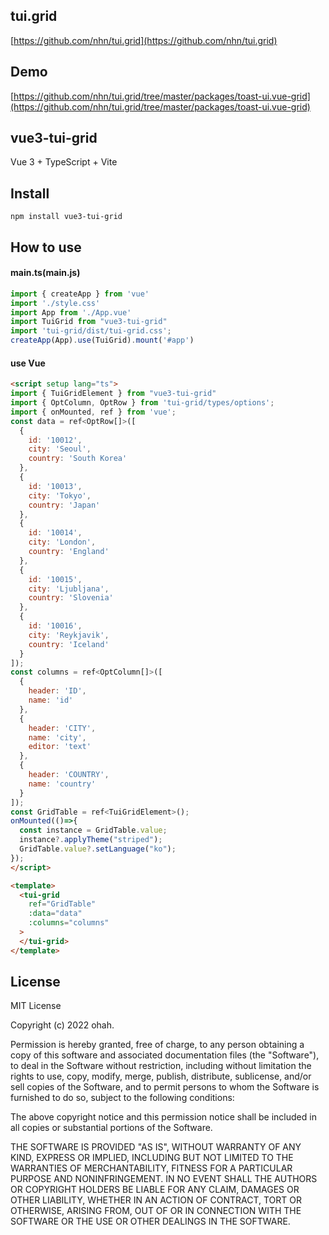 ## tui.grid
[https://github.com/nhn/tui.grid](https://github.com/nhn/tui.grid)
## Demo

[https://github.com/nhn/tui.grid/tree/master/packages/toast-ui.vue-grid](https://github.com/nhn/tui.grid/tree/master/packages/toast-ui.vue-grid)

## vue3-tui-grid
Vue 3 + TypeScript + Vite
## Install

```shell
npm install vue3-tui-grid
```

## How to use

#### main.ts(main.js)
```typescript
import { createApp } from 'vue'
import './style.css'
import App from './App.vue'
import TuiGrid from "vue3-tui-grid"
import 'tui-grid/dist/tui-grid.css';
createApp(App).use(TuiGrid).mount('#app')
```

#### use Vue
```html
<script setup lang="ts">
import { TuiGridElement } from "vue3-tui-grid"
import { OptColumn, OptRow } from 'tui-grid/types/options';
import { onMounted, ref } from 'vue';
const data = ref<OptRow[]>([
  {
    id: '10012',
    city: 'Seoul',
    country: 'South Korea'
  },
  {
    id: '10013',
    city: 'Tokyo',
    country: 'Japan'    
  },
  {
    id: '10014',
    city: 'London',
    country: 'England'
  },
  {
    id: '10015',
    city: 'Ljubljana',
    country: 'Slovenia'
  },
  {
    id: '10016',
    city: 'Reykjavik',
    country: 'Iceland'
  }
]);
const columns = ref<OptColumn[]>([
  {
    header: 'ID',
    name: 'id'
  },
  {
    header: 'CITY',
    name: 'city',
    editor: 'text'
  },
  {
    header: 'COUNTRY',
    name: 'country'
  }
]);
const GridTable = ref<TuiGridElement>();
onMounted(()=>{
  const instance = GridTable.value;
  instance?.applyTheme("striped");
  GridTable.value?.setLanguage("ko");
});
</script>

<template>
  <tui-grid 
    ref="GridTable"
    :data="data"
    :columns="columns"
  >
  </tui-grid>
</template>
```

## License

MIT License

Copyright (c) 2022 ohah.

Permission is hereby granted, free of charge, to any person obtaining a copy
of this software and associated documentation files (the "Software"), to deal
in the Software without restriction, including without limitation the rights
to use, copy, modify, merge, publish, distribute, sublicense, and/or sell
copies of the Software, and to permit persons to whom the Software is
furnished to do so, subject to the following conditions:

The above copyright notice and this permission notice shall be included in
all copies or substantial portions of the Software.

THE SOFTWARE IS PROVIDED "AS IS", WITHOUT WARRANTY OF ANY KIND, EXPRESS OR
IMPLIED, INCLUDING BUT NOT LIMITED TO THE WARRANTIES OF MERCHANTABILITY,
FITNESS FOR A PARTICULAR PURPOSE AND NONINFRINGEMENT. IN NO EVENT SHALL THE
AUTHORS OR COPYRIGHT HOLDERS BE LIABLE FOR ANY CLAIM, DAMAGES OR OTHER
LIABILITY, WHETHER IN AN ACTION OF CONTRACT, TORT OR OTHERWISE, ARISING FROM,
OUT OF OR IN CONNECTION WITH THE SOFTWARE OR THE USE OR OTHER DEALINGS IN
THE SOFTWARE.